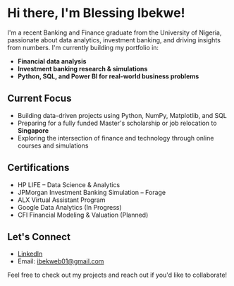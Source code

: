 # Hi there, I'm Blessing Ibekwe!

I'm a recent Banking and Finance graduate from the University of Nigeria, passionate about data analytics, investment banking, and driving insights from numbers. I'm currently building my portfolio in:

- **Financial data analysis**  
- **Investment banking research & simulations**  
- **Python, SQL, and Power BI for real-world business problems**

## Current Focus

- Building data-driven projects using Python, NumPy, Matplotlib, and SQL  
- Preparing for a fully funded Master's scholarship or job relocation to **Singapore**  
- Exploring the intersection of finance and technology through online courses and simulations  

## Certifications

- HP LIFE – Data Science & Analytics  
- JPMorgan Investment Banking Simulation – Forage  
- ALX Virtual Assistant Program  
- Google Data Analytics (In Progress)  
- CFI Financial Modeling & Valuation (Planned)

## Let's Connect

- [LinkedIn](https://www.linkedin.com/in/blessing-ibekwe)  
- Email: ibekweb01@gmail.com

Feel free to check out my projects and reach out if you'd like to collaborate!
